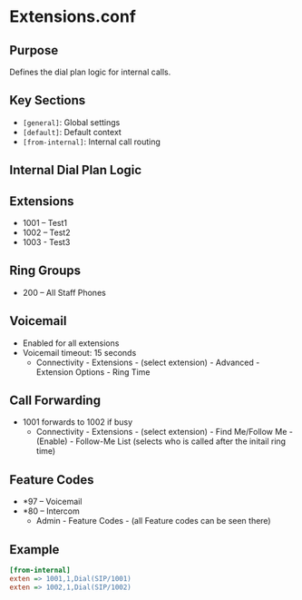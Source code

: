 # Extensions.conf

## Purpose
Defines the dial plan logic for internal calls.

## Key Sections
- `[general]`: Global settings
- `[default]`: Default context
- `[from-internal]`: Internal call routing

## Internal Dial Plan Logic

## Extensions
- 1001 – Test1
- 1002 – Test2
- 1003 - Test3


## Ring Groups
- 200 – All Staff Phones

## Voicemail 
- Enabled for all extensions
- Voicemail timeout: 15 seconds
  - Connectivity - Extensions - (select extension) - Advanced - Extension Options - Ring Time
    
## Call Forwarding
- 1001 forwards to 1002 if busy
   - Connectivity - Extensions - (select extension) - Find Me/Follow Me - (Enable) - Follow-Me List (selects who is called after the initail ring time)

## Feature Codes
- *97 – Voicemail
- *80 – Intercom
   - Admin - Feature Codes - (all Feature codes can be seen there)


## Example
```ini
[from-internal]
exten => 1001,1,Dial(SIP/1001)
exten => 1002,1,Dial(SIP/1002)
```
